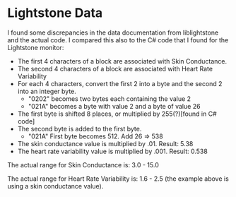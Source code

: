 # Lightstone Data

I found some discrepancies in the data documentation from liblightstone and
the actual code. I compared this also to the C# code that I found for the
Lightstone monitor:

- The first 4 characters of a <RAW> block are associated with Skin Conductance.
- The second 4 characters of a <RAW> block are associated with Heart Rate
  Variability
- For each 4 characters, convert the first 2 into a byte and the second 2 into
  an integer byte.
  - "0202" becomes two bytes each containing the value 2
  - "021A" becomes a byte with value 2 and a byte of value 26
- The first byte is shifted 8 places, or multiplied by 255(?)[found in C# code]
- The second byte is added to the first byte.
  - "021A" First byte becomes 512. Add 26 => 538
- The skin conductance value is multiplied by .01. Result: 5.38
- The heart rate variability value is multiplied by .001. Result: 0.538

The actual range for Skin Conductance is: 3.0 - 15.0

The actual range for Heart Rate Variability is: 1.6 - 2.5 (the example above is
using a skin conductance value).
